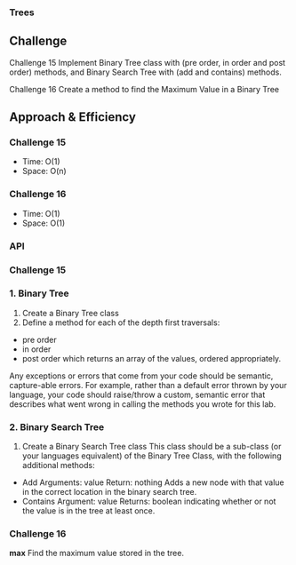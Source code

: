 ### Trees
## Challenge

Challenge 15  Implement Binary Tree class with (pre order, in order and post order) methods, and Binary Search Tree with (add and contains) methods.

 Challenge 16  Create a method to find the Maximum Value in a Binary Tree

## Approach & Efficiency

### Challenge 15

  * Time: O(1)
  * Space: O(n)

### Challenge 16
  * Time: O(1)
  * Space: O(1)

### API
### Challenge 15
### 1. Binary Tree
1. Create a Binary Tree class
2. Define a method for each of the depth first traversals:
* pre order
* in order
* post order which returns an array of the values, ordered appropriately.

Any exceptions or errors that come from your code should be semantic, capture-able errors. For example, rather than a default error thrown by your language, your code should raise/throw a custom, semantic error that describes what went wrong in calling the methods you wrote for this lab.

### 2. Binary Search Tree
1. Create a Binary Search Tree class
This class should be a sub-class (or your languages equivalent) of the Binary Tree Class, with the following additional methods:
* Add
Arguments: value
Return: nothing
Adds a new node with that value in the correct location in the binary search tree.
* Contains
Argument: value
Returns: boolean indicating whether or not the value is in the tree at least once.

### Challenge 16

   **max**   Find the maximum value stored in the tree.


